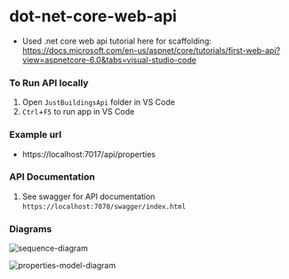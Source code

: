 # dot-net-core-web-api
* Used .net core web api tutorial here for scaffolding: https://docs.microsoft.com/en-us/aspnet/core/tutorials/first-web-api?view=aspnetcore-6.0&tabs=visual-studio-code

### To Run API locally
1. Open `JustBuildingsApi` folder in VS Code
1. `Ctrl`+`F5` to run app in VS Code

### Example url
* https://localhost:7017/api/properties

### API Documentation
1. See swagger for API documentation `https://localhost:7070/swagger/index.html`

### Diagrams
![sequence-diagram](http://www.plantuml.com/plantuml/proxy?cache=no&src=https://raw.githubusercontent.com/justinyng/dot-net-core-web-api/just-buildings/sequenceDiagram.wsd)

![properties-model-diagram](http://www.plantuml.com/plantuml/proxy?cache=no&src=https://raw.githubusercontent.com/justinyng/dot-net-core-web-api/just-buildings/propertiesModel.wsd)